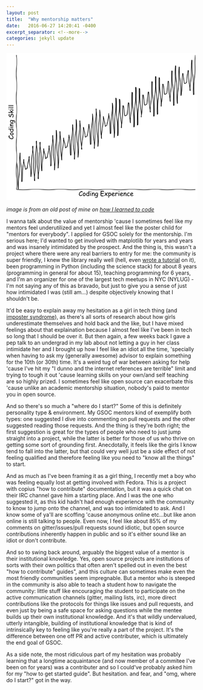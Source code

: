 ```yaml
---
layout: post
title:  "Why mentorship matters"
date:   2016-06-27 14:20:41 -0400
excerpt_separator: <!--more-->
categories: jekyll update
---
```

![line](/assets/figs/nndf5drbhbckdctq2lue.PNG)

_image is from an old post of mine on [how I learned to code](http://powderroom.kinja.com/how-i-learned-to-code-1621921058)_

I wanna talk about the value of mentorship 'cause I sometimes feel like my mentors feel underutilized and yet I almost feel 
like the poster child for "mentors for everybody". I applied for GSOC solely for the mentorship. I'm serious here; I'd wanted to get involved with matplotlib for years 
and years and was insanely intimidated by the prospect. And the thing is, this wasn't a project where there were any real 
barriers to entry for me: the community is super friendly, I knew the library really well (hell, even 
[wrote a tutorial](https://github.com/story645/matplotlib-tutorial) on it), been programming in Python (including the science stack) 
for about 8 years (programming in general for about 15), teaching programming for 6 years, and I'm an organizer for one of the largest tech meetups 
in NYC (NYLUG) - I'm not saying any of this as bravado, but just to give you a sense of just how intimidated I was (still am...)
despite objectively knowing that I shouldn't be.

<!--more-->
It'd be easy to explain away my hesitation as a girl in tech thing 
(and [imposter syndrome](https://www.youtube.com/watch?v=1i8ylq4j_EY)), as there's all sorts of research about how girls 
underestimate themselves and hold back and the like, but I have mixed feelings about that explaination because I almost 
feel like I've been in tech so long that I should be over it. But then again, a few weeks back I gave a pep talk to an undergrad 
in my lab about not letting a guy in her class intimidate her and I brought up how I feel like an idiot all the time, 'specially 
when having to ask my (generally awesome) advisor to explain something for the 10th (or 30th) time. It's a weird tug of war between asking 
for help 'cause I've hit my "I dunno and the internet references are terrible" limit and trying to tough it out 'cause learning 
skills on your own/and self teaching are so highly prized. I sometimes feel like open source can exacerbate this 'cause unlike 
an academic mentorship situation, nobody's paid to mentor you in open source. 

And so there's so much a "where do I start?" Some of this is definitely personality type & environment. 
My GSOC mentors kind of exemplify both types: one suggested I dive into commenting on pull requests and 
the other suggested reading those requests. And the thing is they're both right; the first suggestion is great for the types
of people who need to just jump straight into a project, while the latter is better for those of us who thrive on getting 
some sort of grounding first. Anecdotally, it feels like the girls I know tend to fall into the latter, but that could very 
well just be a side effect of not feeling qualified and therefore feeling like you need to "know all the things" to start. 

And as much as I've been framing it as a girl thing, I recently met a boy who was feeling 
equally lost at getting involved with Fedora. This is a project with copius "how to contribute" documentation, but it was 
a quick chat on their IRC channel gave him a starting place. And I was the one who suggested it, as this kid hadn't had enough experience with the community to know to jump onto the channel, and was too intimidated to ask. And I know some of ya'll are scoffing 'cause anonymous online etc...but like anon online is still talking to people. Even now, I feel like about 85% of my comments on gitter/issues/pull requests sound idiotic, but open source contributions inherently happen in public and so it's either sound like an idiot or don't contribute. 

And so to swing back around, arguably the biggest value of a mentor is their institutional knowledge. Yes, open source projects are institutions of sorts with their own politics that often aren't spelled out in even the best "how to contribute" guides", and this culture can sometimes make even the most friendly communities seem impregnable. But a mentor who is steeped in the community is also able to teach a student how to navigate the community: little stuff like encouraging the student to participate on the active communication channels (gitter, mailing lists, irc), more direct contributions like the protocols for things like issues and pull requests, and even just by being a safe space for asking questions while the mentee builds up their own institutional knowledge. And it's that wildly undervalued, utterly intangible, building of institutional knowledge that is kind of intrinsically key to feeling like you're really a part of the project. It's the difference between one off PR and active contributer, which is ultimately the end goal of GSOC. 

As a side note, the most ridiculous part of my hesitation was probably learning that a longtime acquaintance (and now member of a commitee 
I've been on for years) was a contributer and so I could've probably asked him for my "how to get started guide". But hesitation. 
and fear, and "omg, where do I start?" got in the way. 

